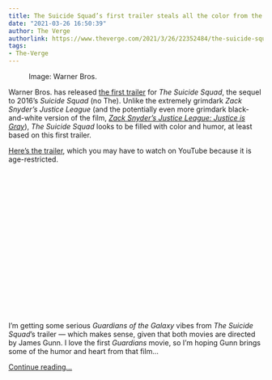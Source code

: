 ```yaml
---
title: The Suicide Squad’s first trailer steals all the color from the Snyder Cut
date: "2021-03-26 16:50:39"
author: The Verge
authorlink: https://www.theverge.com/2021/3/26/22352484/the-suicide-squad-trailer-james-gunn-hbo-max
tags:
- The-Verge
---
```

<figure>
      <img alt="" src="https://cdn.vox-cdn.com/thumbor/Ldtm1mDpsyoVIoUx2A5JVVI3HBs=/203x0:1714x1007/1310x873/cdn.vox-cdn.com/uploads/chorus_image/image/69031527/Screen_Shot_2021_03_26_at_9.40.35_AM.0.png" />
        <figcaption>Image: Warner Bros.</figcaption>
    </figure>

  <p id="QERtK2">Warner Bros. has released <a href="https://youtu.be/Z1EbSXxrZ34">the first trailer</a> for <em>The Suicide Squad</em>, the sequel to 2016’s <em>Suicide Squad</em> (no The). Unlike the extremely grimdark <em>Zack Snyder’s Justice League</em> (and the potentially even more grimdark black-and-white version of the film, <a href="https://www.theverge.com/2021/3/25/22351394/zack-snyder-justice-league-black-and-white-hbo-max"><em>Zack Snyder’s Justice League: Justice is Gray</em></a>),<em> The Suicide Squad</em> looks to be filled with color and humor, at least based on this first trailer.</p>
<p id="9yeIUt"><a href="https://youtu.be/Z1EbSXxrZ34">Here’s the trailer</a>, which you may have to watch on YouTube because it is age-restricted. </p>
<div id="9xF5yQ"><div style="left: 0; width: 100%; height: 0; position: relative; padding-bottom: 56.25%;"></div></div>
<p id="6EBcTA">I’m getting some serious <em>Guardians of the Galaxy</em> vibes from <em>The Suicide Squad</em>’s trailer — which makes sense, given that both movies are directed by James Gunn. I love the first <em>Guardians</em> movie, so I’m hoping Gunn brings some of the humor and heart from that film...</p>
  <p>
    <a href="https://www.theverge.com/2021/3/26/22352484/the-suicide-squad-trailer-james-gunn-hbo-max">Continue reading&hellip;</a>
  </p>